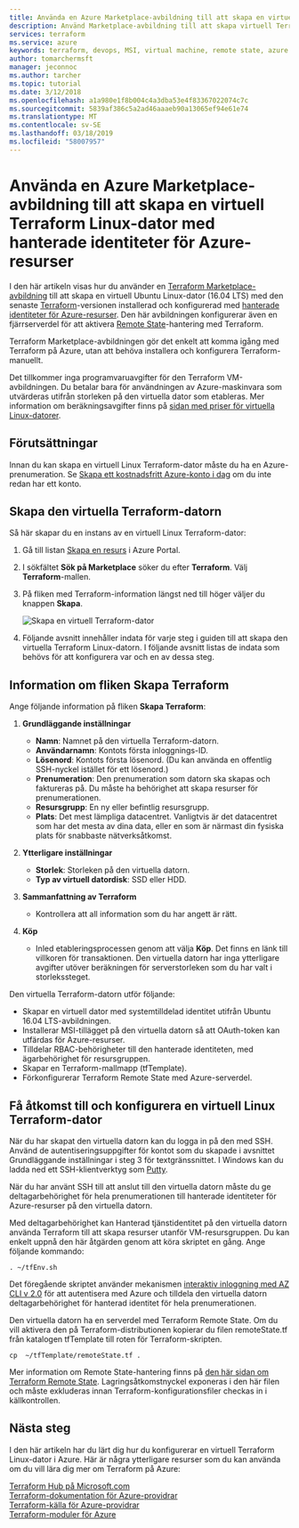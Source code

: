 ```yaml
---
title: Använda en Azure Marketplace-avbildning till att skapa en virtuell Terraform Linux-dator med hanterad identitet
description: Använd Marketplace-avbildning till att skapa virtuell Terraform Linux-dator med en hanterad identitet och Remote State-hantering för att enkelt distribuera resurser till Azure.
services: terraform
ms.service: azure
keywords: terraform, devops, MSI, virtual machine, remote state, azure
author: tomarchermsft
manager: jeconnoc
ms.author: tarcher
ms.topic: tutorial
ms.date: 3/12/2018
ms.openlocfilehash: a1a980e1f8b004c4a3dba53e4f83367022074c7c
ms.sourcegitcommit: 5839af386c5a2ad46aaaeb90a13065ef94e61e74
ms.translationtype: MT
ms.contentlocale: sv-SE
ms.lasthandoff: 03/18/2019
ms.locfileid: "58007957"
---
```

# <a name="use-an-azure-marketplace-image-to-create-a-terraform-linux-virtual-machine-with-managed-identities-for-azure-resources"></a>Använda en Azure Marketplace-avbildning till att skapa en virtuell Terraform Linux-dator med hanterade identiteter för Azure-resurser

I den här artikeln visas hur du använder en [Terraform Marketplace-avbildning](https://azuremarketplace.microsoft.com/marketplace/apps/azure-oss.terraform?tab=Overview) till att skapa en virtuell Ubuntu Linux-dator (16.04 LTS) med den senaste [Terraform](https://www.terraform.io/intro/index.html)-versionen installerad och konfigurerad med [hanterade identiteter för Azure-resurser](https://docs.microsoft.com/azure/active-directory/managed-service-identity/overview). Den här avbildningen konfigurerar även en fjärrserverdel för att aktivera [Remote State](https://www.terraform.io/docs/state/remote.html)-hantering med Terraform. 

Terraform Marketplace-avbildningen gör det enkelt att komma igång med Terraform på Azure, utan att behöva installera och konfigurera Terraform-manuellt. 

Det tillkommer inga programvaruavgifter för den Terraform VM-avbildningen. Du betalar bara för användningen av Azure-maskinvara som utvärderas utifrån storleken på den virtuella dator som etableras. Mer information om beräkningsavgifter finns på [sidan med priser för virtuella Linux-datorer](https://azure.microsoft.com/pricing/details/virtual-machines/linux/).

## <a name="prerequisites"></a>Förutsättningar
Innan du kan skapa en virtuell Linux Terraform-dator måste du ha en Azure-prenumeration. Se [Skapa ett kostnadsfritt Azure-konto i dag](https://azure.microsoft.com/free/) om du inte redan har ett konto.  

## <a name="create-your-terraform-virtual-machine"></a>Skapa den virtuella Terraform-datorn 

Så här skapar du en instans av en virtuell Linux Terraform-dator: 

1. Gå till listan [Skapa en resurs](https://ms.portal.azure.com/#create/hub) i Azure Portal.

2. I sökfältet **Sök på Marketplace** söker du efter **Terraform**. Välj **Terraform**-mallen. 

3. På fliken med Terraform-information längst ned till höger väljer du knappen **Skapa**.

    ![Skapa en virtuell Terraform-dator](media/terraformmsi.png)

4. Följande avsnitt innehåller indata för varje steg i guiden till att skapa den virtuella Terraform Linux-datorn. I följande avsnitt listas de indata som behövs för att konfigurera var och en av dessa steg.

## <a name="details-on-the-create-terraform-tab"></a>Information om fliken Skapa Terraform

Ange följande information på fliken **Skapa Terraform**:

1. **Grundläggande inställningar**
    
   * **Namn**: Namnet på den virtuella Terraform-datorn.
   * **Användarnamn**: Kontots första inloggnings-ID.
   * **Lösenord**: Kontots första lösenord. (Du kan använda en offentlig SSH-nyckel istället för ett lösenord.)
   * **Prenumeration**: Den prenumeration som datorn ska skapas och faktureras på. Du måste ha behörighet att skapa resurser för prenumerationen.
   * **Resursgrupp**: En ny eller befintlig resursgrupp.
   * **Plats**: Det mest lämpliga datacentret. Vanligtvis är det datacentret som har det mesta av dina data, eller en som är närmast din fysiska plats för snabbaste nätverksåtkomst.

2. **Ytterligare inställningar**

   * **Storlek**: Storleken på den virtuella datorn. 
   * **Typ av virtuell datordisk**: SSD eller HDD.

3. **Sammanfattning av Terraform**

   * Kontrollera att all information som du har angett är rätt. 

4. **Köp**

   * Inled etableringsprocessen genom att välja **Köp**. Det finns en länk till villkoren för transaktionen. Den virtuella datorn har inga ytterligare avgifter utöver beräkningen för serverstorleken som du har valt i storlekssteget.

Den virtuella Terraform-datorn utför följande:

* Skapar en virtuell dator med systemtilldelad identitet utifrån Ubuntu 16.04 LTS-avbildningen.
* Installerar MSI-tillägget på den virtuella datorn så att OAuth-token kan utfärdas för Azure-resurser.
* Tilldelar RBAC-behörigheter till den hanterade identiteten, med ägarbehörighet för resursgruppen.
* Skapar en Terraform-mallmapp (tfTemplate).
* Förkonfigurerar Terraform Remote State med Azure-serverdel.

## <a name="access-and-configure-a-linux-terraform-virtual-machine"></a>Få åtkomst till och konfigurera en virtuell Linux Terraform-dator

När du har skapat den virtuella datorn kan du logga in på den med SSH. Använd de autentiseringsuppgifter för kontot som du skapade i avsnittet Grundläggande inställningar i steg 3 för textgränssnittet. I Windows kan du ladda ned ett SSH-klientverktyg som [Putty](https://www.putty.org/).

När du har använt SSH till att anslut till den virtuella datorn måste du ge deltagarbehörighet för hela prenumerationen till hanterade identiteter för Azure-resurser på den virtuella datorn. 

Med deltagarbehörighet kan Hanterad tjänstidentitet på den virtuella datorn använda Terraform till att skapa resurser utanför VM-resursgruppen. Du kan enkelt uppnå den här åtgärden genom att köra skriptet en gång. Ange följande kommando:

`. ~/tfEnv.sh`

Det föregående skriptet använder mekanismen [interaktiv inloggning med AZ CLI v 2.0](https://docs.microsoft.com/cli/azure/authenticate-azure-cli?view=azure-cli-latest) för att autentisera med Azure och tilldela den virtuella datorn deltagarbehörighet för hanterad identitet för hela prenumerationen. 

 Den virtuella datorn ha en serverdel med Terraform Remote State. Om du vill aktivera den på Terraform-distributionen kopierar du filen remoteState.tf från katalogen tfTemplate till roten för Terraform-skripten.  

 `cp  ~/tfTemplate/remoteState.tf .`

 Mer information om Remote State-hantering finns på [den här sidan om Terraform Remote State](https://www.terraform.io/docs/state/remote.html). Lagringsåtkomstnyckel exponeras i den här filen och måste exkluderas innan Terraform-konfigurationsfiler checkas in i källkontrollen.

## <a name="next-steps"></a>Nästa steg
I den här artikeln har du lärt dig hur du konfigurerar en virtuell Terraform Linux-dator i Azure. Här är några ytterligare resurser som du kan använda om du vill lära dig mer om Terraform på Azure: 

 [Terraform Hub på Microsoft.com](https://docs.microsoft.com/azure/terraform/)  
 [Terraform-dokumentation för Azure-providrar](https://aka.ms/terraform)  
 [Terraform-källa för Azure-providrar](https://aka.ms/tfgit)  
 [Terraform-moduler för Azure](https://aka.ms/tfmodules)
 

















